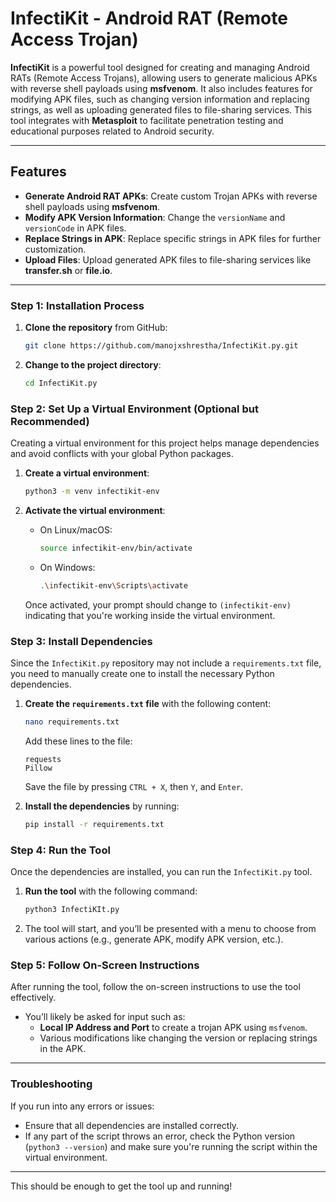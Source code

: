 # **InfectiKit - Android RAT (Remote Access Trojan)**

**InfectiKit** is a powerful tool designed for creating and managing Android RATs (Remote Access Trojans), allowing users to generate malicious APKs with reverse shell payloads using **msfvenom**. It also includes features for modifying APK files, such as changing version information and replacing strings, as well as uploading generated files to file-sharing services. This tool integrates with **Metasploit** to facilitate penetration testing and educational purposes related to Android security.

---

## **Features**
- **Generate Android RAT APKs**: Create custom Trojan APKs with reverse shell payloads using **msfvenom**.
- **Modify APK Version Information**: Change the `versionName` and `versionCode` in APK files.
- **Replace Strings in APK**: Replace specific strings in APK files for further customization.
- **Upload Files**: Upload generated APK files to file-sharing services like **transfer.sh** or **file.io**.

---

### Step 1: **Installation Process**

1. **Clone the repository** from GitHub:

    ```bash
    git clone https://github.com/manojxshrestha/InfectiKit.py.git
    ```

2. **Change to the project directory**:

    ```bash
    cd InfectiKit.py
    ```

### Step 2: **Set Up a Virtual Environment (Optional but Recommended)**
Creating a virtual environment for this project helps manage dependencies and avoid conflicts with your global Python packages.

1. **Create a virtual environment**:

    ```bash
    python3 -m venv infectikit-env
    ```

2. **Activate the virtual environment**:

    - On Linux/macOS:

      ```bash
      source infectikit-env/bin/activate
      ```

    - On Windows:

      ```bash
      .\infectikit-env\Scripts\activate
      ```

   Once activated, your prompt should change to `(infectikit-env)` indicating that you're working inside the virtual environment.

### Step 3: **Install Dependencies**
Since the `InfectiKit.py` repository may not include a `requirements.txt` file, you need to manually create one to install the necessary Python dependencies.

1. **Create the `requirements.txt` file** with the following content:

    ```bash
    nano requirements.txt
    ```

    Add these lines to the file:

    ```
    requests
    Pillow
    ```

    Save the file by pressing `CTRL + X`, then `Y`, and `Enter`.

2. **Install the dependencies** by running:

    ```bash
    pip install -r requirements.txt
    ```

### Step 4: **Run the Tool**
Once the dependencies are installed, you can run the `InfectiKit.py` tool.

1. **Run the tool** with the following command:

    ```bash
    python3 InfectiKIt.py
    ```

2. The tool will start, and you’ll be presented with a menu to choose from various actions (e.g., generate APK, modify APK version, etc.).

### Step 5: **Follow On-Screen Instructions**
After running the tool, follow the on-screen instructions to use the tool effectively.

- You’ll likely be asked for input such as:
  - **Local IP Address and Port** to create a trojan APK using `msfvenom`.
  - Various modifications like changing the version or replacing strings in the APK.

---

### Troubleshooting
If you run into any errors or issues:
- Ensure that all dependencies are installed correctly.
- If any part of the script throws an error, check the Python version (`python3 --version`) and make sure you're running the script within the virtual environment.

---

This should be enough to get the tool up and running!
